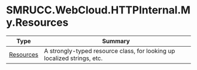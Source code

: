 ﻿
# SMRUCC.WebCloud.HTTPInternal.My.Resources

|Type|Summary|
|----|-------|
|[Resources](./Resources.md)|A strongly-typed resource class, for looking up localized strings, etc.|

